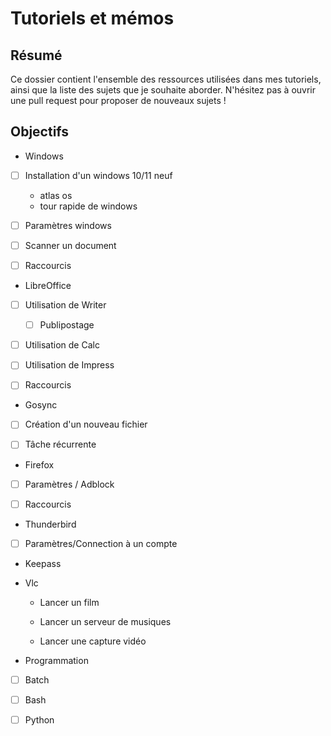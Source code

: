 # Tutoriels et mémos

## Résumé

Ce dossier contient l'ensemble des ressources utilisées dans mes tutoriels, ainsi que la liste des sujets que je souhaite aborder. N'hésitez pas à ouvrir une pull request pour proposer de nouveaux sujets !


## Objectifs

- Windows

- [ ] Installation d'un windows 10/11 neuf
    + atlas os
    + tour rapide de windows

- [ ] Paramètres windows

- [ ] Scanner un document

- [ ] Raccourcis


- LibreOffice

- [ ] Utilisation de Writer

    - [ ] Publipostage

- [ ] Utilisation de Calc

- [ ] Utilisation de Impress

- [ ] Raccourcis


- Gosync

- [ ] Création d'un nouveau fichier

- [ ] Tâche récurrente


- Firefox

- [ ] Paramètres / Adblock

- [ ] Raccourcis

- Thunderbird

- [ ] Paramètres/Connection à un compte


- Keepass

- Vlc
    - Lancer un film

    - Lancer un serveur de musiques

    - Lancer une capture vidéo

- Programmation

- [ ] Batch

- [ ] Bash

- [ ] Python
